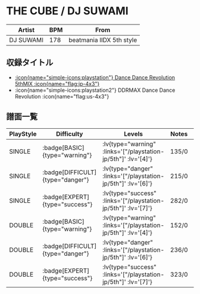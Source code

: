 # THE CUBE / DJ SUWAMI

|Artist|BPM|From|
|------|---|----|
|DJ SUWAMI|178|beatmania IIDX 5th style|

## 収録タイトル

- [ :icon{name="simple-icons:playstation"} Dance Dance Revolution 5thMIX :icon{name="flag:jp-4x3"} ](/playstation-jp/5th)
- :icon{name="simple-icons:playstation2"} DDRMAX Dance Dance Revolution :icon{name="flag:us-4x3"}

## 譜面一覧

|PlayStyle|Difficulty|Levels|Notes|Movie|
|---------|----------|------|-----|-----|
|SINGLE| :badge[BASIC]{type="warning"} | :lv{type="warning" :links='["/playstation-jp/5th"]' :lv='[4]'} |135/0||
|SINGLE| :badge[DIFFICULT]{type="danger"} | :lv{type="danger" :links='["/playstation-jp/5th"]' :lv='[6]'} |215/0||
|SINGLE| :badge[EXPERT]{type="success"} | :lv{type="success" :links='["/playstation-jp/5th"]' :lv='[7]'} |282/0||
|DOUBLE| :badge[BASIC]{type="warning"} | :lv{type="warning" :links='["/playstation-jp/5th"]' :lv='[4]'} |152/0||
|DOUBLE| :badge[DIFFICULT]{type="danger"} | :lv{type="danger" :links='["/playstation-jp/5th"]' :lv='[6]'} |236/0||
|DOUBLE| :badge[EXPERT]{type="success"} | :lv{type="success" :links='["/playstation-jp/5th"]' :lv='[7]'} |323/0||
